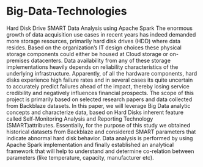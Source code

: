 # Big-Data-Technologies
Hard Disk Drive SMART Data Analysis using Apache Spark
The enormous growth of data acquisition use cases in recent years has indeed demanded more storage resources, primarily hard disk drives (HDD) where data resides. Based on the organization’s IT design choices these physical storage components could either be housed at Cloud storage or on-premises datacenters. Data availability from any of these storage implementations heavily depends on reliability characteristics of the underlying infrastructure. Apparently, of all the hardware components, hard disks experience high failure rates and in several cases its quite uncertain to accurately predict failures ahead of the impact, thereby losing service credibility and negatively influences financial prospects.
The scope of this project is primarily based on selected research papers and data collected from Backblaze datasets. In this paper, we will leverage Big Data analytic concepts and characterize data, based on Hard Disks inherent feature called Self-Monitoring Analysis and Reporting Technology (SMART)attributes. Essentially, for the purpose of this study we obtained historical datasets from Backblaze and considered SMART parameters that indicate abnormal hard disk behavior. Data analysis is performed by using Apache Spark implementation and finally established an analytical framework that will help to understand and determine co-relation between parameters (like temperature, capacity, manufacturer etc). 
